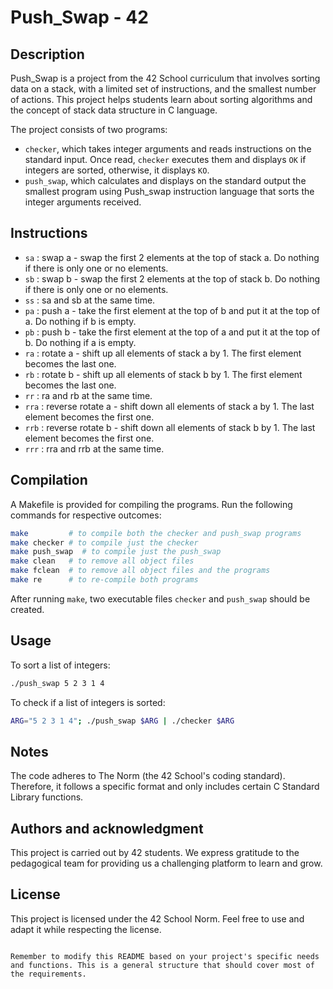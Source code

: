 
# Push_Swap - 42

## Description

Push_Swap is a project from the 42 School curriculum that involves sorting data on a stack, with a limited set of instructions, and the smallest number of actions. This project helps students learn about sorting algorithms and the concept of stack data structure in C language.

The project consists of two programs:
- `checker`, which takes integer arguments and reads instructions on the standard input. Once read, `checker` executes them and displays `OK` if integers are sorted, otherwise, it displays `KO`.
- `push_swap`, which calculates and displays on the standard output the smallest program using Push_swap instruction language that sorts the integer arguments received.

## Instructions

- `sa` : swap a - swap the first 2 elements at the top of stack a. Do nothing if there is only one or no elements.
- `sb` : swap b - swap the first 2 elements at the top of stack b. Do nothing if there is only one or no elements.
- `ss` : sa and sb at the same time.
- `pa` : push a - take the first element at the top of b and put it at the top of a. Do nothing if b is empty.
- `pb` : push b - take the first element at the top of a and put it at the top of b. Do nothing if a is empty.
- `ra` : rotate a - shift up all elements of stack a by 1. The first element becomes the last one.
- `rb` : rotate b - shift up all elements of stack b by 1. The first element becomes the last one.
- `rr` : ra and rb at the same time.
- `rra` : reverse rotate a - shift down all elements of stack a by 1. The last element becomes the first one.
- `rrb` : reverse rotate b - shift down all elements of stack b by 1. The last element becomes the first one.
- `rrr` : rra and rrb at the same time.

## Compilation

A Makefile is provided for compiling the programs. Run the following commands for respective outcomes:

```bash
make         # to compile both the checker and push_swap programs
make checker # to compile just the checker
make push_swap  # to compile just the push_swap
make clean   # to remove all object files
make fclean  # to remove all object files and the programs
make re      # to re-compile both programs
```

After running `make`, two executable files `checker` and `push_swap` should be created.

## Usage

To sort a list of integers:

```bash
./push_swap 5 2 3 1 4
```

To check if a list of integers is sorted:

```bash
ARG="5 2 3 1 4"; ./push_swap $ARG | ./checker $ARG
```

## Notes

The code adheres to The Norm (the 42 School's coding standard). Therefore, it follows a specific format and only includes certain C Standard Library functions.

## Authors and acknowledgment

This project is carried out by 42 students. We express gratitude to the pedagogical team for providing us a challenging platform to learn and grow.

## License

This project is licensed under the 42 School Norm. Feel free to use and adapt it while respecting the license.
```

Remember to modify this README based on your project's specific needs and functions. This is a general structure that should cover most of the requirements.
